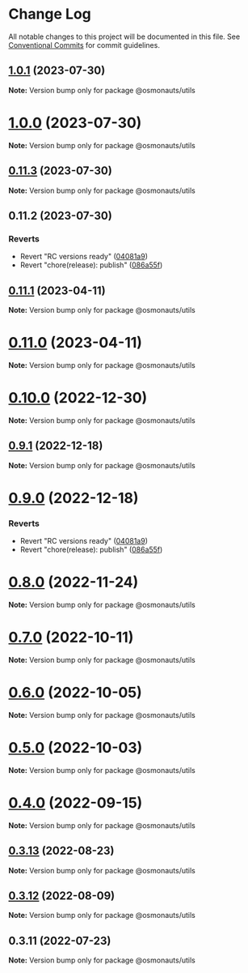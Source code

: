# Change Log

All notable changes to this project will be documented in this file.
See [Conventional Commits](https://conventionalcommits.org) for commit guidelines.

## [1.0.1](https://github.com/osmosis-labs/telescope/compare/@osmonauts/utils@1.0.0...@osmonauts/utils@1.0.1) (2023-07-30)

**Note:** Version bump only for package @osmonauts/utils





# [1.0.0](https://github.com/osmosis-labs/telescope/compare/@osmonauts/utils@0.11.3...@osmonauts/utils@1.0.0) (2023-07-30)

**Note:** Version bump only for package @osmonauts/utils





## [0.11.3](https://github.com/osmosis-labs/telescope/compare/@osmonauts/utils@0.11.2...@osmonauts/utils@0.11.3) (2023-07-30)

**Note:** Version bump only for package @osmonauts/utils





## 0.11.2 (2023-07-30)


### Reverts

* Revert "RC versions ready" ([04081a9](https://github.com/osmosis-labs/telescope/commit/04081a9d1f80feb3ae664bce2d1364850b3daaca))
* Revert "chore(release): publish" ([086a55f](https://github.com/osmosis-labs/telescope/commit/086a55f14c5ca33ee70a0e2121406dd37eb643f1))





## [0.11.1](https://github.com/osmosis-labs/telescope/compare/@osmonauts/utils@0.11.0...@osmonauts/utils@0.11.1) (2023-04-11)

**Note:** Version bump only for package @osmonauts/utils





# [0.11.0](https://github.com/osmosis-labs/telescope/compare/@osmonauts/utils@0.10.0...@osmonauts/utils@0.11.0) (2023-04-11)

**Note:** Version bump only for package @osmonauts/utils





# [0.10.0](https://github.com/osmosis-labs/telescope/compare/@osmonauts/utils@0.9.1...@osmonauts/utils@0.10.0) (2022-12-30)

**Note:** Version bump only for package @osmonauts/utils





## [0.9.1](https://github.com/osmosis-labs/telescope/compare/@osmonauts/utils@0.9.0...@osmonauts/utils@0.9.1) (2022-12-18)

**Note:** Version bump only for package @osmonauts/utils





# [0.9.0](https://github.com/osmosis-labs/telescope/compare/@osmonauts/utils@0.80.0-rc.1...@osmonauts/utils@0.9.0) (2022-12-18)


### Reverts

* Revert "RC versions ready" ([04081a9](https://github.com/osmosis-labs/telescope/commit/04081a9d1f80feb3ae664bce2d1364850b3daaca))
* Revert "chore(release): publish" ([086a55f](https://github.com/osmosis-labs/telescope/commit/086a55f14c5ca33ee70a0e2121406dd37eb643f1))





# [0.8.0](https://github.com/osmosis-labs/telescope/compare/@osmonauts/utils@0.7.0...@osmonauts/utils@0.8.0) (2022-11-24)

**Note:** Version bump only for package @osmonauts/utils





# [0.7.0](https://github.com/osmosis-labs/telescope/compare/@osmonauts/utils@0.6.0...@osmonauts/utils@0.7.0) (2022-10-11)

**Note:** Version bump only for package @osmonauts/utils





# [0.6.0](https://github.com/osmosis-labs/telescope/compare/@osmonauts/utils@0.5.0...@osmonauts/utils@0.6.0) (2022-10-05)

**Note:** Version bump only for package @osmonauts/utils





# [0.5.0](https://github.com/osmosis-labs/telescope/compare/@osmonauts/utils@0.4.0...@osmonauts/utils@0.5.0) (2022-10-03)

**Note:** Version bump only for package @osmonauts/utils





# [0.4.0](https://github.com/osmosis-labs/telescope/compare/@osmonauts/utils@0.3.13...@osmonauts/utils@0.4.0) (2022-09-15)

**Note:** Version bump only for package @osmonauts/utils





## [0.3.13](https://github.com/osmosis-labs/telescope/compare/@osmonauts/utils@0.3.12...@osmonauts/utils@0.3.13) (2022-08-23)

**Note:** Version bump only for package @osmonauts/utils





## [0.3.12](https://github.com/osmosis-labs/telescope/compare/@osmonauts/utils@0.3.11...@osmonauts/utils@0.3.12) (2022-08-09)

**Note:** Version bump only for package @osmonauts/utils





## 0.3.11 (2022-07-23)

**Note:** Version bump only for package @osmonauts/utils
